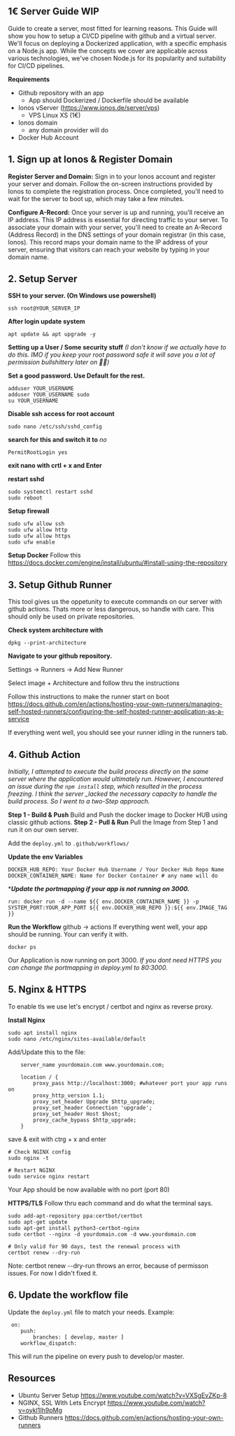 ## 1€ Server Guide WIP
Guide to create a server, most fitted for learning reasons.
This Guide will show you how to setup a CI/CD pipeline with github and a virtual server. 
We'll focus on deploying a Dockerized application, with a specific emphasis on a Node.js app. While the concepts we cover are applicable across various technologies, we've chosen Node.js for its popularity and suitability for CI/CD pipelines.

**Requirements**
 - Github repository with an app
	 - App should Dockerized / Dockerfile should be available
 - Ionos vServer (https://www.ionos.de/server/vps)
	 - VPS Linux XS (1€)
 - Ionos domain
	 - any domain provider will do
 - Docker Hub Account


## 1. Sign up at Ionos & Register Domain
 **Register Server and Domain:** Sign in to your Ionos account and register your server and domain. Follow the on-screen instructions provided by Ionos to complete the registration process. Once completed, you'll need to wait for the server to boot up, which may take a few minutes.
    
**Configure A-Record:** Once your server is up and running, you'll receive an IP address. This IP address is essential for directing traffic to your server. To associate your domain with your server, you'll need to create an A-Record (Address Record) in the DNS settings of your domain registrar (in this case, Ionos). This record maps your domain name to the IP address of your server, ensuring that visitors can reach your website by typing in your domain name.

## 2. Setup Server

**SSH to your server. (On Windows use powershell)**

    ssh root@YOUR_SERVER_IP

**After login update system**

    apt update && apt upgrade -y

**Setting up a User / Some security stuff** 
*(I don't know if we actually have to do this. IMO if you keep your root password safe it will save you a lot of permission bullshittery later on 🤷‍♀️)*

**Set a good password. Use Default for the rest.**

    adduser YOUR_USERNAME
    adduser YOUR_USERNAME sudo
    su YOUR_USERNAME

**Disable ssh access for root account** 

    sudo nano /etc/ssh/sshd_config

**search for  this and switch it to** *no*

    PermitRootLogin yes
**exit nano with crtl + x and Enter**

**restart sshd**

    sudo systemctl restart sshd
    sudo reboot

**Setup firewall**

    sudo ufw allow ssh
    sudo ufw allow http
    sudo ufw allow https
    sudo ufw enable
 **Setup Docker** 
 Follow this
 https://docs.docker.com/engine/install/ubuntu/#install-using-the-repository

## 3. Setup Github Runner
This tool gives us the oppetunity to execute commands on our server with github actions. Thats more or less dangerous, so handle with care. This should only be used on private repositories.

**Check system architecture with** 
```
dpkg --print-architecture
```
**Navigate to your github repository.** 

Settings -> Runners -> Add New Runner

Select image + Architecture and follow thru the instructions

Follow this instructions to make the runner start on boot
https://docs.github.com/en/actions/hosting-your-own-runners/managing-self-hosted-runners/configuring-the-self-hosted-runner-application-as-a-service

If everything went well, you should see your runner idling in the runners tab.

## 4. Github Action
*Initially, I attempted to execute the build process directly on the same server where the application would ultimately run. However, I encountered an issue during the `npm install` step, which resulted in the process freezing. I think the server _lacked the necessary capacity to handle the build process. So I went to a two-Step approach.*

**Step 1 - Build & Push** 
Build and Push the docker image to Docker HUB using classic github actions.
**Step 2 - Pull & Run**
Pull the Image from Step 1 and run it on our own server.

Add the `deploy.yml` to `.github/workflows/`

**Update the env Variables**

    DOCKER_HUB_REPO: Your Docker Hub Username / Your Docker Hub Repo Name  
    DOCKER_CONTAINER_NAME: Name for Docker Container # any name will do

****Update the portmapping if your app is not running on 3000.***

    run: docker run -d --name ${{ env.DOCKER_CONTAINER_NAME }} -p SYSTEM_PORT:YOUR_APP_PORT ${{ env.DOCKER_HUB_REPO }}:${{ env.IMAGE_TAG }}

**Run the Workflow** 
github -> actions 
If everything went well, your app should be running. Your can verify it with. 


    docker ps

Our Application is now running on port 3000. 
*If you dont need HTTPS you can change the portmapping in deploy.yml to 80:3000.*
## 5. Nginx & HTTPS
 To enable tls we use let's encrypt / certbot and nginx as reverse proxy.


**Install Nginx**
```
sudo apt install nginx
sudo nano /etc/nginx/sites-available/default
```
Add/Update this to the file:
```
    server_name yourdomain.com www.yourdomain.com;

    location / {
        proxy_pass http://localhost:3000; #whatever port your app runs on
        proxy_http_version 1.1;
        proxy_set_header Upgrade $http_upgrade;
        proxy_set_header Connection 'upgrade';
        proxy_set_header Host $host;
        proxy_cache_bypass $http_upgrade;
    }
```
save & exit with ctrg + x and enter

```
# Check NGINX config
sudo nginx -t

# Restart NGINX
sudo service nginx restart
```

Your App should be now available with no port (port 80)

**HTTPS/TLS**
Follow thru each command and do what the terminal says.
```
sudo add-apt-repository ppa:certbot/certbot
sudo apt-get update
sudo apt-get install python3-certbot-nginx
sudo certbot --nginx -d yourdomain.com -d www.yourdomain.com

# Only valid for 90 days, test the renewal process with
certbot renew --dry-run  
```
Note: certbot renew --dry-run throws an error, because of permisson issues. For now I didn't fixed it.

## 6. Update the workflow file

 Update the `deploy.yml` file  to match your needs. 
 Example: 

     on:  
	    push:  
		    branches: [ develop, master ]  
	    workflow_dispatch:
This will run the pipeline on every push to develop/or master.

## Resources

- Ubuntu Server Setup https://www.youtube.com/watch?v=VXSgEvZKp-8
- NGINX, SSL With Lets Encrypt https://www.youtube.com/watch?v=oykl1Ih9pMg
- Github Runners https://docs.github.com/en/actions/hosting-your-own-runners
